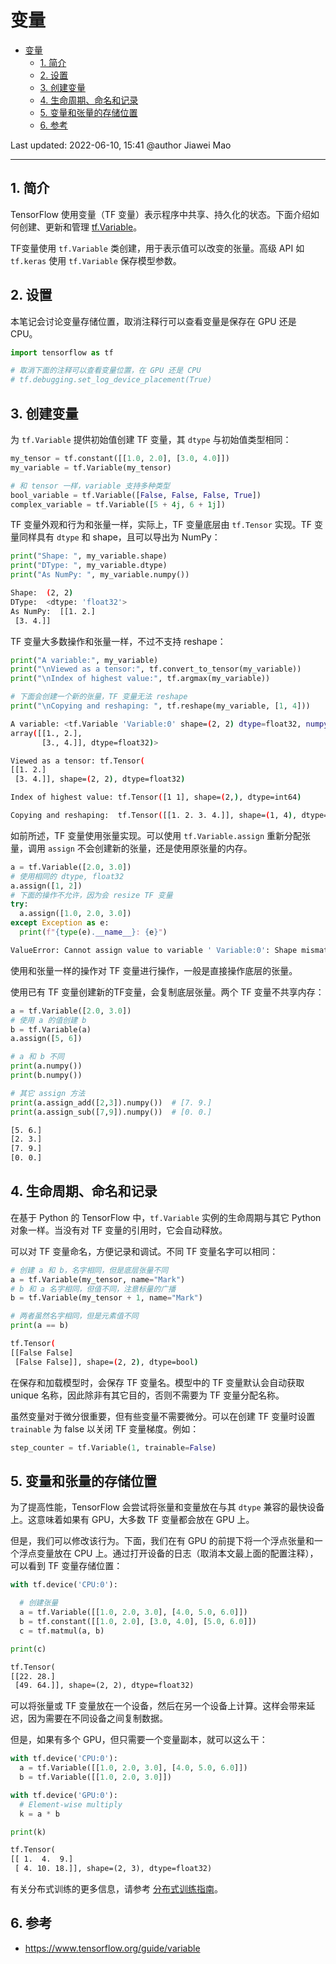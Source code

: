 # 变量

- [变量](#变量)
  - [1. 简介](#1-简介)
  - [2. 设置](#2-设置)
  - [3. 创建变量](#3-创建变量)
  - [4. 生命周期、命名和记录](#4-生命周期命名和记录)
  - [5. 变量和张量的存储位置](#5-变量和张量的存储位置)
  - [6. 参考](#6-参考)

Last updated: 2022-06-10, 15:41
@author Jiawei Mao
****

## 1. 简介

TensorFlow 使用变量（TF 变量）表示程序中共享、持久化的状态。下面介绍如何创建、更新和管理 [tf.Variable](../../api/tf/Variable.md)。

TF变量使用 `tf.Variable` 类创建，用于表示值可以改变的张量。高级 API 如 `tf.keras` 使用 `tf.Variable` 保存模型参数。

## 2. 设置

本笔记会讨论变量存储位置，取消注释行可以查看变量是保存在 GPU 还是 CPU。

```python
import tensorflow as tf

# 取消下面的注释可以查看变量位置，在 GPU 还是 CPU
# tf.debugging.set_log_device_placement(True)
```

## 3. 创建变量

为 `tf.Variable` 提供初始值创建 TF 变量，其 `dtype` 与初始值类型相同：

```python
my_tensor = tf.constant([[1.0, 2.0], [3.0, 4.0]])
my_variable = tf.Variable(my_tensor)

# 和 tensor 一样，variable 支持多种类型
bool_variable = tf.Variable([False, False, False, True])
complex_variable = tf.Variable([5 + 4j, 6 + 1j])
```

TF 变量外观和行为和张量一样，实际上，TF 变量底层由 `tf.Tensor` 实现。TF 变量同样具有 `dtype` 和 shape，且可以导出为 NumPy：

```python
print("Shape: ", my_variable.shape)
print("DType: ", my_variable.dtype)
print("As NumPy: ", my_variable.numpy())
```

```bash
Shape:  (2, 2)
DType:  <dtype: 'float32'>
As NumPy:  [[1. 2.]
 [3. 4.]]
```

TF 变量大多数操作和张量一样，不过不支持 reshape：

```python
print("A variable:", my_variable)
print("\nViewed as a tensor:", tf.convert_to_tensor(my_variable))
print("\nIndex of highest value:", tf.argmax(my_variable))

# 下面会创建一个新的张量，TF 变量无法 reshape
print("\nCopying and reshaping: ", tf.reshape(my_variable, [1, 4]))
```

```bash
A variable: <tf.Variable 'Variable:0' shape=(2, 2) dtype=float32, numpy=
array([[1., 2.],
       [3., 4.]], dtype=float32)>

Viewed as a tensor: tf.Tensor(
[[1. 2.]
 [3. 4.]], shape=(2, 2), dtype=float32)

Index of highest value: tf.Tensor([1 1], shape=(2,), dtype=int64)

Copying and reshaping:  tf.Tensor([[1. 2. 3. 4.]], shape=(1, 4), dtype=float32)
```

如前所述，TF 变量使用张量实现。可以使用 `tf.Variable.assign` 重新分配张量，调用 `assign` 不会创建新的张量，还是使用原张量的内存。

```python
a = tf.Variable([2.0, 3.0])
# 使用相同的 dtype, float32
a.assign([1, 2]) 
# 下面的操作不允许，因为会 resize TF 变量 
try:
  a.assign([1.0, 2.0, 3.0])
except Exception as e:
  print(f"{type(e).__name__}: {e}")
```

```bash
ValueError: Cannot assign value to variable ' Variable:0': Shape mismatch.The variable shape (2,), and the assigned value shape (3,) are incompatible.
```

使用和张量一样的操作对 TF 变量进行操作，一般是直接操作底层的张量。

使用已有 TF 变量创建新的TF变量，会复制底层张量。两个 TF 变量不共享内存：

```python
a = tf.Variable([2.0, 3.0])
# 使用 a 的值创建 b
b = tf.Variable(a)
a.assign([5, 6])

# a 和 b 不同
print(a.numpy())
print(b.numpy())

# 其它 assign 方法
print(a.assign_add([2,3]).numpy())  # [7. 9.]
print(a.assign_sub([7,9]).numpy())  # [0. 0.]
```

```sh
[5. 6.]
[2. 3.]
[7. 9.]
[0. 0.]
```

## 4. 生命周期、命名和记录

在基于 Python 的 TensorFlow 中，`tf.Variable` 实例的生命周期与其它 Python 对象一样。当没有对 TF 变量的引用时，它会自动释放。

可以对 TF 变量命名，方便记录和调试。不同 TF 变量名字可以相同：

```python
# 创建 a 和 b，名字相同，但是底层张量不同
a = tf.Variable(my_tensor, name="Mark")
# b 和 a 名字相同，但值不同，注意标量的广播
b = tf.Variable(my_tensor + 1, name="Mark")

# 两者虽然名字相同，但是元素值不同
print(a == b)
```

```sh
tf.Tensor(
[[False False]
 [False False]], shape=(2, 2), dtype=bool)
```

在保存和加载模型时，会保存 TF 变量名。模型中的 TF 变量默认会自动获取 unique 名称，因此除非有其它目的，否则不需要为 TF 变量分配名称。

虽然变量对于微分很重要，但有些变量不需要微分。可以在创建 TF 变量时设置 `trainable` 为 false 以关闭 TF 变量梯度。例如：

```python
step_counter = tf.Variable(1, trainable=False)
```

## 5. 变量和张量的存储位置

为了提高性能，TensorFlow 会尝试将张量和变量放在与其 `dtype` 兼容的最快设备上。这意味着如果有 GPU，大多数 TF 变量都会放在 GPU 上。

但是，我们可以修改该行为。下面，我们在有 GPU 的前提下将一个浮点张量和一个浮点变量放在 CPU 上。通过打开设备的日志（取消本文最上面的配置注释），可以看到 TF 变量存储位置：

```python
with tf.device('CPU:0'):

  # 创建张量
  a = tf.Variable([[1.0, 2.0, 3.0], [4.0, 5.0, 6.0]])
  b = tf.constant([[1.0, 2.0], [3.0, 4.0], [5.0, 6.0]])
  c = tf.matmul(a, b)

print(c)
```

```txt
tf.Tensor(
[[22. 28.]
 [49. 64.]], shape=(2, 2), dtype=float32)
```

可以将张量或 TF 变量放在一个设备，然后在另一个设备上计算。这样会带来延迟，因为需要在不同设备之间复制数据。

但是，如果有多个 GPU，但只需要一个变量副本，就可以这么干：

```python
with tf.device('CPU:0'):
  a = tf.Variable([[1.0, 2.0, 3.0], [4.0, 5.0, 6.0]])
  b = tf.Variable([[1.0, 2.0, 3.0]])

with tf.device('GPU:0'):
  # Element-wise multiply
  k = a * b

print(k)
```

```txt
tf.Tensor(
[[ 1.  4.  9.]
 [ 4. 10. 18.]], shape=(2, 3), dtype=float32)
```

有关分布式训练的更多信息，请参考 [分布式训练指南](../distributed_training.md)。

## 6. 参考

- https://www.tensorflow.org/guide/variable
